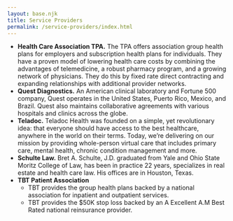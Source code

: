 ```yaml
---
layout: base.njk
title: Service Providers
permalink: /service-providers/index.html
---
```


- **Health Care Association TPA.** The TPA offers association group health plans for employers and subscription health plans for individuals. They have a proven model of lowering health care costs by combining the advantages of telemedicine, a robust pharmacy program, and a growing network of physicians. They do this by fixed rate direct contracting and expanding relationships with additional provider networks.
- **Quest Diagnostics.** An American clinical laboratory and Fortune 500 company, Quest operates in the United States, Puerto Rico, Mexico, and Brazil. Quest also maintains collaborative agreements with various hospitals and clinics across the globe.
- **Teladoc.** Teladoc Health was founded on a simple, yet revolutionary idea: that everyone should have access to the best healthcare, anywhere in the world on their terms. Today, we’re delivering on our mission by providing whole-person virtual care that includes primary care, mental health, chronic condition management and more.
- **Schulte Law.** Bret A. Schulte, J.D. graduated from Yale and Ohio State Moritz College of Law, has been in practice 22 years, specializes in real estate and health care law. His offices are in Houston, Texas.
- **TBT Patient Association**
  - TBT provides the group health plans backed by a national association for inpatient and outpatient services.
  - TBT provides the $50K stop loss backed by an A Excellent A.M Best Rated national reinsurance provider.
